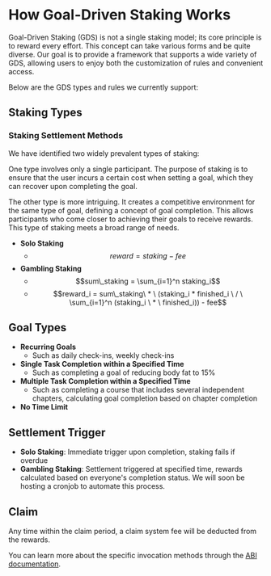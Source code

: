 # How Goal-Driven Staking Works

Goal-Driven Staking (GDS) is not a single staking model; its core principle is to reward every effort. This concept can take various forms and be quite diverse. Our goal is to provide a framework that supports a wide variety of GDS, allowing users to enjoy both the customization of rules and convenient access.

Below are the GDS types and rules we currently support:

## Staking Types

### Staking Settlement Methods

We have identified two widely prevalent types of staking:

One type involves only a single participant. The purpose of staking is to ensure that the user incurs a certain cost when setting a goal, which they can recover upon completing the goal.

The other type is more intriguing. It creates a competitive environment for the same type of goal, defining a concept of goal completion. This allows participants who come closer to achieving their goals to receive rewards. This type of staking meets a broad range of needs.

- **Solo Staking**
  - $$reward = staking - fee$$
- **Gambling Staking**
  - $$sum\_staking = \sum_{i=1}^n staking_i$$
  - $$reward_i = sum\_staking\ * \ (staking_i * finished_i \ / \ \sum_{i=1}^n (staking_i \ * \ finished_i)) - fee$$

## Goal Types

- **Recurring Goals**
  - Such as daily check-ins, weekly check-ins
- **Single Task Completion within a Specified Time**
  - Such as completing a goal of reducing body fat to 15%
- **Multiple Task Completion within a Specified Time**
  - Such as completing a course that includes several independent chapters, calculating goal completion based on chapter completion
- **No Time Limit**

## Settlement Trigger

- **Solo Staking**: Immediate trigger upon completion, staking fails if overdue
- **Gambling Staking**: Settlement triggered at specified time, rewards calculated based on everyone's completion status. We will soon be hosting a cronjob to automate this process.

## Claim

Any time within the claim period, a claim system fee will be deducted from the rewards.

You can learn more about the specific invocation methods through the [ABI documentation](abi).
